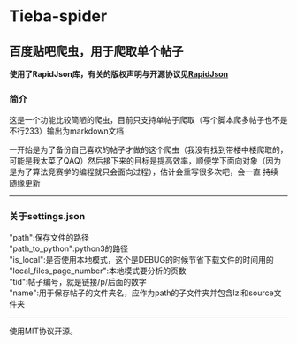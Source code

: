 # Tieba-spider

## __百度贴吧爬虫，用于爬取单个帖子__

__使用了RapidJson库，有关的版权声明与开源协议见[RapidJson](http://github.com/Tencent/rapidjson/blob/master/license.txt)__

### 简介
这是一个功能比较简陋的爬虫，目前只支持单帖子爬取（写个脚本爬多帖子也不是不行233）输出为markdown文档

一开始是为了备份自己喜欢的帖子才做的这个爬虫（我没有找到带楼中楼爬取的，可能是我太菜了QAQ）然后接下来的目标是提高效率，顺便学下面向对象（因为是为了算法竞赛学的编程就只会面向过程），估计会重写很多次吧，会一直 ~~持续~~ 随缘更新

***
### 关于settings.json

"path":保存文件的路径  
"path_to_python":python3的路径  
"is_local":是否使用本地模式，这个是DEBUG的时候节省下载文件的时间用的  
"local_files_page_number":本地模式要分析的页数  
"tid":帖子编号，就是链接/p/后面的数字  
"name":用于保存帖子的文件夹名，应作为path的子文件夹并包含lzl和source文件夹

***
使用MIT协议开源。

